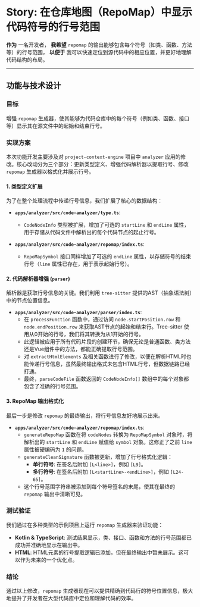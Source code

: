 <!--
User: alienzhou
Date: 2025年 6月29日 星期日 00时57分15秒 CST
-->

# Story: 在仓库地图（RepoMap）中显示代码符号的行号范围

**作为** 一名开发者，
**我希望** `repomap` 的输出能够包含每个符号（如类、函数、方法等）的行号范围，
**以便于** 我可以快速定位到源代码中的相应位置，并更好地理解代码结构的布局。

---

## 功能与技术设计

### 目标

增强 `repomap` 生成器，使其能够为代码仓库中的每个符号（例如类、函数、接口等）显示其在源文件中的起始和结束行号。

### 实现方案

本次功能开发主要涉及对 `project-context-engine` 项目中 `analyzer` 应用的修改。核心改动分为三个部分：更新类型定义、增强代码解析器以提取行号、修改 `repomap` 生成器以格式化并展示行号。

#### 1. 类型定义扩展

为了在整个处理流程中传递行号信息，我们扩展了核心的数据结构：

- **`apps/analyzer/src/code-analyzer/type.ts`**:
  - `CodeNodeInfo` 类型被扩展，增加了可选的 `startLine` 和 `endLine` 属性，用于存储从代码文件中解析出的每个代码节点的起止行号。

- **`apps/analyzer/src/code-analyzer/repomap/index.ts`**:
  - `RepoMapSymbol` 接口同样增加了可选的 `endLine` 属性，以存储符号的结束行号（`line` 属性已存在，用于表示起始行号）。

#### 2. 代码解析器增强 (`parser`)

解析器是获取行号信息的关键。我们利用 `tree-sitter` 提供的AST（抽象语法树）中的节点位置信息。

- **`apps/analyzer/src/code-analyzer/parser/index.ts`**:
  - 在 `processFunction` 函数中，通过访问 `node.startPosition.row` 和 `node.endPosition.row` 来获取AST节点的起始和结束行。Tree-sitter 使用从0开始的行号，我们将其转换为从1开始的行号。
  - 此逻辑被应用于所有代码片段的创建环节，确保无论是普通函数、类方法还是Vue组件中的方法，都能正确提取行号范围。
  - 对 `extractHtmlElements` 及相关函数进行了修改，以便在解析HTML时也能传递行号信息，虽然最终输出格式未包含HTML行号，但数据链路已经打通。
  - 最终，`parseCodeFile` 函数返回的 `CodeNodeInfo[]` 数组中的每个对象都包含了准确的行号范围。

#### 3. RepoMap 输出格式化

最后一步是修改 `repomap` 的最终输出，将行号信息友好地展示出来。

- **`apps/analyzer/src/code-analyzer/repomap/index.ts`**:
  - `generateRepoMap` 函数在将 `codeNodes` 转换为 `RepoMapSymbol` 对象时，将解析出的 `startLine` 和 `endLine` 赋值给 `symbol` 对象。这修正了之前 `line` 属性被硬编码为 `1` 的问题。
  - `generateCleanSignature` 函数被更新，增加了行号格式化逻辑：
    - **单行符号**: 在签名后附加 `[L<line>]`，例如 `[L9]`。
    - **多行符号**: 在签名后附加 `[L<startLine>-<endLine>]`，例如 `[L24-65]`。
  - 这个行号范围字符串被添加到每个符号签名的末尾，使其在最终的 `repomap` 输出中清晰可见。

### 测试验证

我们通过在多种类型的示例项目上运行 `repomap` 生成器来验证功能：
- **Kotlin & TypeScript**: 测试结果显示，类、接口、函数和方法的行号范围都已成功并准确地显示在输出中。
- **HTML**: HTML元素的行号提取逻辑已添加，但在最终输出中暂未展示。这可以作为未来的一个优化点。

### 结论

通过以上修改，`repomap` 生成器现在可以提供精确到代码行的符号位置信息，极大地提升了开发者在大型代码库中定位和理解代码的效率。 